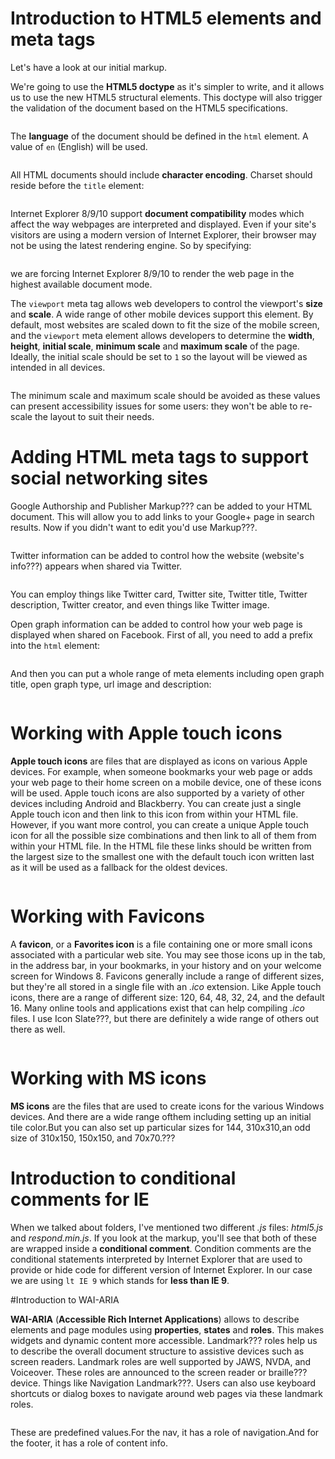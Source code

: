 # Introduction to HTML5 elements and meta tags

Let's have a look at our initial markup.

We're going to use the **HTML5 doctype** as it's simpler to write, and it allows us to use the new HTML5 structural elements. This doctype will also trigger the validation of the document based on the HTML5 specifications.

```html
```

The **language** of the document should be defined in the `html` element. A value of `en` (English) will be used.

```html
```

All HTML documents should include **character encoding**. Charset should reside before the `title` element:

```html
```

Internet Explorer 8/9/10 support **document compatibility** modes which affect the way webpages are interpreted and displayed. Even if your site's visitors are using a modern version of Internet Explorer, their browser may not be using the latest rendering engine. So by specifying:

```html
```

we are forcing Internet Explorer 8/9/10 to render the web page in the highest available document mode.

The `viewport` meta tag allows web developers to control the viewport's **size** and **scale**. A wide range of other mobile devices support this element. By default, most websites are scaled down to fit the size of the mobile screen, and the `viewport` meta element allows developers to determine the **width**, **height**, **initial scale**, **minimum scale** and **maximum scale** of the page. Ideally, the initial scale should be set to `1` so the layout will be viewed as intended in all devices. 

```html
```

The minimum scale and maximum scale should be avoided as these values can present accessibility issues for some users: they won't be able to re-scale the layout to suit their needs.

# Adding HTML meta tags to support social networking sites

Google Authorship and Publisher Markup??? can be added to your HTML document. This will allow you to add links to your Google+ page in search results. Now if you didn't want to edit you'd use Markup???. 

```html
```

Twitter information can be added to control how the website (website's info???) appears when shared via Twitter.

```html
```

You can employ things like Twitter card, Twitter site, Twitter title, Twitter description, Twitter creator, and even things like Twitter image.

Open graph information can be added to control how your web page is displayed when shared on Facebook. First of all, you need to add a prefix into the `html` element:

```html
```

And then you can put a whole range of meta elements including open graph title, open graph type, url image and description:

```html
```


# Working with Apple touch icons

**Apple touch icons** are files that are displayed as icons on various Apple devices. For example, when someone bookmarks your web page or adds your web page to their home screen on a mobile device, one of these icons will be used. Apple touch icons are also supported by a variety of other devices including Android and Blackberry. You can create just a single Apple touch icon and then link to this icon from within your HTML file. However, if you want more control, you can create a unique Apple touch icon for all the possible size combinations and then link to all of them from within your HTML file. In the HTML file these links should be written from the largest size to the smallest one with the default touch icon written last as it will be used as a fallback for the oldest devices.

```html
```

# Working with Favicons

A **favicon**, or a **Favorites icon** is a file containing one or more small icons associated with a particular web site. You may see those icons up in the tab, in the address bar, in your bookmarks, in your history and on your welcome screen for Windows 8. Favicons generally include a range of different sizes, but they're all stored in a single file with an *.ico* extension. Like Apple touch icons, there are a range of different size: 120, 64, 48, 32, 24, and the default 16. Many online tools and applications exist that can help compiling *.ico* files. I use Icon Slate???, but there are definitely a wide range of others out there as well.

```html
```

# Working with MS icons

**MS icons** are the files that are used to create icons for the various Windows devices. And there are a wide range ofthem including setting up an initial tile color.But you can also set up particular sizes for 144, 310x310,an odd size of 310x150, 150x150, and 70x70.???

# Introduction to conditional comments for IE

When we talked about folders, I've mentioned two different *.js* files: *html5.js* and *respond.min.js*. If you look at the markup, you'll see that both of these are wrapped inside a **conditional comment**. Condition comments are the conditional statements interpreted by Internet Explorer that are used to provide or hide code for different version of Internet Explorer. In our case we are using `lt IE 9` which stands for **less than IE 9**.

#Introduction to WAI-ARIA

**WAI-ARIA** (**Accessible Rich Internet Applications**) allows to describe elements and page modules using **properties**, **states** and **roles**. This makes widgets and dynamic content more accessible. Landmark??? roles help us to describe the overall document structure to assistive devices such as screen readers. Landmark roles are well supported by JAWS, NVDA, and Voiceover. These roles are announced to the screen reader or braille??? device. Things like Navigation Landmark???. Users can also use keyboard shortcuts or dialog boxes to navigate around web pages via these landmark roles.

```html
```

These are predefined values.For the nav, it has a role of navigation.And for the footer, it has a role of content info.